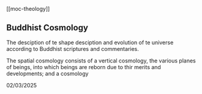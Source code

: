 [[moc-theology]]

## Buddhist Cosmology

The desciption of te shape desciption and evolution of te universe according to Buddhist scriptures and commentaries.

The spatial cosmology consists of a vertical cosmology, the various planes of beings, into which beings are reborn due to thir merits and developments; and a cosmology

02/03/2025
